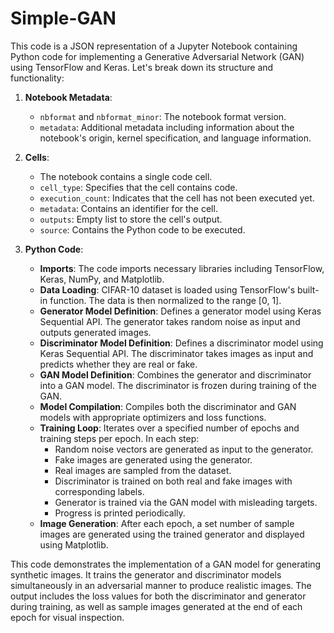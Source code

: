 # Simple-GAN
This code is a JSON representation of a Jupyter Notebook containing Python code for implementing a Generative Adversarial Network (GAN) using TensorFlow and Keras. Let's break down its structure and functionality:

1. **Notebook Metadata**:
   - `nbformat` and `nbformat_minor`: The notebook format version.
   - `metadata`: Additional metadata including information about the notebook's origin, kernel specification, and language information.

2. **Cells**:
   - The notebook contains a single code cell.
   - `cell_type`: Specifies that the cell contains code.
   - `execution_count`: Indicates that the cell has not been executed yet.
   - `metadata`: Contains an identifier for the cell.
   - `outputs`: Empty list to store the cell's output.
   - `source`: Contains the Python code to be executed.

3. **Python Code**:
   - **Imports**: The code imports necessary libraries including TensorFlow, Keras, NumPy, and Matplotlib.
   - **Data Loading**: CIFAR-10 dataset is loaded using TensorFlow's built-in function. The data is then normalized to the range [0, 1].
   - **Generator Model Definition**: Defines a generator model using Keras Sequential API. The generator takes random noise as input and outputs generated images.
   - **Discriminator Model Definition**: Defines a discriminator model using Keras Sequential API. The discriminator takes images as input and predicts whether they are real or fake.
   - **GAN Model Definition**: Combines the generator and discriminator into a GAN model. The discriminator is frozen during training of the GAN.
   - **Model Compilation**: Compiles both the discriminator and GAN models with appropriate optimizers and loss functions.
   - **Training Loop**: Iterates over a specified number of epochs and training steps per epoch. In each step:
     - Random noise vectors are generated as input to the generator.
     - Fake images are generated using the generator.
     - Real images are sampled from the dataset.
     - Discriminator is trained on both real and fake images with corresponding labels.
     - Generator is trained via the GAN model with misleading targets.
     - Progress is printed periodically.
   - **Image Generation**: After each epoch, a set number of sample images are generated using the trained generator and displayed using Matplotlib.

This code demonstrates the implementation of a GAN model for generating synthetic images. It trains the generator and discriminator models simultaneously in an adversarial manner to produce realistic images. The output includes the loss values for both the discriminator and generator during training, as well as sample images generated at the end of each epoch for visual inspection.

